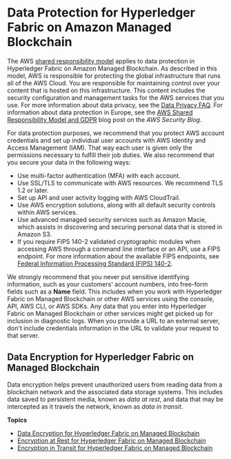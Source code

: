 # Data Protection for Hyperledger Fabric on Amazon Managed Blockchain<a name="managed-blockchain-data-protection"></a>

The AWS [shared responsibility model](http://aws.amazon.com/compliance/shared-responsibility-model/) applies to data protection in Hyperledger Fabric on Amazon Managed Blockchain\. As described in this model, AWS is responsible for protecting the global infrastructure that runs all of the AWS Cloud\. You are responsible for maintaining control over your content that is hosted on this infrastructure\. This content includes the security configuration and management tasks for the AWS services that you use\. For more information about data privacy, see the [Data Privacy FAQ](http://aws.amazon.com/compliance/data-privacy-faq)\. For information about data protection in Europe, see the [AWS Shared Responsibility Model and GDPR](http://aws.amazon.com/blogs/security/the-aws-shared-responsibility-model-and-gdpr/) blog post on the *AWS Security Blog*\.

For data protection purposes, we recommend that you protect AWS account credentials and set up individual user accounts with AWS Identity and Access Management \(IAM\)\. That way each user is given only the permissions necessary to fulfill their job duties\. We also recommend that you secure your data in the following ways:
+ Use multi\-factor authentication \(MFA\) with each account\.
+ Use SSL/TLS to communicate with AWS resources\. We recommend TLS 1\.2 or later\.
+ Set up API and user activity logging with AWS CloudTrail\.
+ Use AWS encryption solutions, along with all default security controls within AWS services\.
+ Use advanced managed security services such as Amazon Macie, which assists in discovering and securing personal data that is stored in Amazon S3\.
+ If you require FIPS 140\-2 validated cryptographic modules when accessing AWS through a command line interface or an API, use a FIPS endpoint\. For more information about the available FIPS endpoints, see [Federal Information Processing Standard \(FIPS\) 140\-2](http://aws.amazon.com/compliance/fips/)\.

We strongly recommend that you never put sensitive identifying information, such as your customers' account numbers, into free\-form fields such as a **Name** field\. This includes when you work with Hyperledger Fabric on Managed Blockchain or other AWS services using the console, API, AWS CLI, or AWS SDKs\. Any data that you enter into Hyperledger Fabric on Managed Blockchain or other services might get picked up for inclusion in diagnostic logs\. When you provide a URL to an external server, don't include credentials information in the URL to validate your request to that server\.

## Data Encryption for Hyperledger Fabric on Managed Blockchain<a name="managed-blockchain-data-protection.encryption"></a>

Data encryption helps prevent unauthorized users from reading data from a blockchain network and the associated data storage systems\. This includes data saved to persistent media, known as *data at rest*, and data that may be intercepted as it travels the network, known as *data in transit*\.

**Topics**
+ [Data Encryption for Hyperledger Fabric on Managed Blockchain](#managed-blockchain-data-protection.encryption)
+ [Encryption at Rest for Hyperledger Fabric on Managed Blockchain](managed-blockchain-encryption-at-rest.md)
+ [Encryption in Transit for Hyperledger Fabric on Managed Blockchain](managed-blockchain-encryption-in-transit.md)